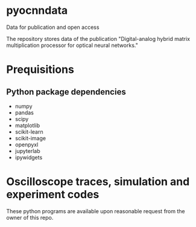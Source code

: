 # pyocnndata
Data for publication and open access

The repository stores data of the publication 
"Digital-analog hybrid matrix multiplication processor for optical neural networks."

# Prequisitions
## Python package dependencies
* numpy
* pandas
* scipy
* matplotlib
* scikit-learn
* scikit-image
* openpyxl
* jupyterlab
* ipywidgets

# Oscilloscope traces, simulation and experiment codes
These python programs are available upon reasonable request from the owner of this repo.
